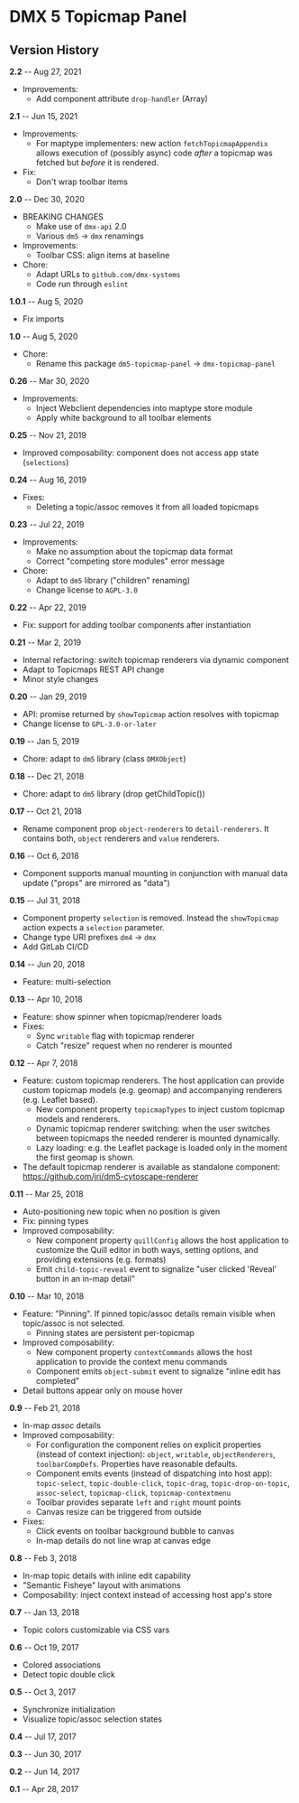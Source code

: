 # DMX 5 Topicmap Panel

## Version History

**2.2** -- Aug 27, 2021

* Improvements:
    * Add component attribute `drop-handler` (Array)

**2.1** -- Jun 15, 2021

* Improvements:
    * For maptype implementers: new action `fetchTopicmapAppendix` allows execution of (possibly async)
      code *after* a topicmap was fetched but *before* it is rendered.
* Fix:
    * Don't wrap toolbar items

**2.0** -- Dec 30, 2020

* BREAKING CHANGES
    * Make use of `dmx-api` 2.0
    * Various `dm5` -> `dmx` renamings
* Improvements:
    * Toolbar CSS: align items at baseline
* Chore:
    * Adapt URLs to `github.com/dmx-systems`
    * Code run through `eslint`

**1.0.1** -- Aug 5, 2020

* Fix imports

**1.0** -- Aug 5, 2020

* Chore:
    * Rename this package `dm5-topicmap-panel` -> `dmx-topicmap-panel`

**0.26** -- Mar 30, 2020

* Improvements:
    * Inject Webclient dependencies into maptype store module
    * Apply white background to all toolbar elements

**0.25** -- Nov 21, 2019

* Improved composability: component does not access app state (`selections`)

**0.24** -- Aug 16, 2019

* Fixes:
    * Deleting a topic/assoc removes it from all loaded topicmaps

**0.23** -- Jul 22, 2019

* Improvements:
    * Make no assumption about the topicmap data format
    * Correct "competing store modules" error message
* Chore:
    * Adapt to `dm5` library ("children" renaming)
    * Change license to `AGPL-3.0`

**0.22** -- Apr 22, 2019

* Fix: support for adding toolbar components after instantiation

**0.21** -- Mar 2, 2019

* Internal refactoring: switch topicmap renderers via dynamic component
* Adapt to Topicmaps REST API change
* Minor style changes

**0.20** -- Jan 29, 2019

* API: promise returned by `showTopicmap` action resolves with topicmap
* Change license to `GPL-3.0-or-later`

**0.19** -- Jan 5, 2019

* Chore: adapt to `dm5` library (class `DMXObject`)

**0.18** -- Dec 21, 2018

* Chore: adapt to `dm5` library (drop getChildTopic())

**0.17** -- Oct 21, 2018

* Rename component prop `object-renderers` to `detail-renderers`. It contains both, `object` renderers and `value` renderers.

**0.16** -- Oct 6, 2018

* Component supports manual mounting in conjunction with manual data update ("props" are mirrored as "data")

**0.15** -- Jul 31, 2018

* Component property `selection` is removed.
  Instead the `showTopicmap` action expects a `selection` parameter.
* Change type URI prefixes `dm4` -> `dmx`
* Add GitLab CI/CD

**0.14** -- Jun 20, 2018

* Feature: multi-selection

**0.13** -- Apr 10, 2018

* Feature: show spinner when topicmap/renderer loads
* Fixes:
    * Sync `writable` flag with topicmap renderer
    * Catch "resize" request when no renderer is mounted

**0.12** -- Apr 7, 2018

* Feature: custom topicmap renderers. The host application can provide custom topicmap models (e.g. geomap) and accompanying renderers (e.g. Leaflet based).
    * New component property `topicmapTypes` to inject custom topicmap models and renderers.
    * Dynamic topicmap renderer switching: when the user switches between topicmaps the needed renderer is mounted dynamically.
    * Lazy loading: e.g. the Leaflet package is loaded only in the moment the first geomap is shown.
* The default topicmap renderer is available as standalone component:
  https://github.com/jri/dm5-cytoscape-renderer

**0.11** -- Mar 25, 2018

* Auto-positioning new topic when no position is given
* Fix: pinning types
* Improved composability:
    * New component property `quillConfig` allows the host application to customize the Quill editor in both ways, setting options, and providing extensions (e.g. formats)
    * Emit `child-topic-reveal` event to signalize "user clicked 'Reveal' button in an in-map detail"

**0.10** -- Mar 10, 2018

* Feature: "Pinning". If pinned topic/assoc details remain visible when topic/assoc is not selected.
    * Pinning states are persistent per-topicmap
* Improved composability:
    * New component property `contextCommands` allows the host application to provide the context menu commands
    * Component emits `object-submit` event to signalize "inline edit has completed"
* Detail buttons appear only on mouse hover

**0.9** -- Feb 21, 2018

* In-map *assoc* details
* Improved composability:
    * For configuration the component relies on explicit properties (instead of context injection): `object`, `writable`, `objectRenderers`, `toolbarCompDefs`. Properties have reasonable defaults.
    * Component emits events (instead of dispatching into host app): `topic-select`, `topic-double-click`, `topic-drag`, `topic-drop-on-topic`, `assoc-select`, `topicmap-click`, `topicmap-contextmenu`
    * Toolbar provides separate `left` and `right` mount points
    * Canvas resize can be triggered from outside
* Fixes:
    * Click events on toolbar background bubble to canvas
    * In-map details do not line wrap at canvas edge

**0.8** -- Feb 3, 2018

* In-map topic details with inline edit capability
* "Semantic Fisheye" layout with animations
* Composability: inject context instead of accessing host app's store

**0.7** -- Jan 13, 2018

* Topic colors customizable via CSS vars

**0.6** -- Oct 19, 2017

* Colored associations
* Detect topic double click

**0.5** -- Oct 3, 2017

* Synchronize initialization
* Visualize topic/assoc selection states

**0.4** -- Jul 17, 2017

**0.3** -- Jun 30, 2017

**0.2** -- Jun 14, 2017

**0.1** -- Apr 28, 2017
